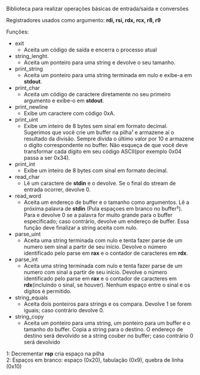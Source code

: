Biblioteca para realizar operações básicas de entrada/saída e conversões

Registradores usados como argumento: **rdi, rsi, rdx, rcx, r8, r9**

Funções:

* exit
    - Aceita um código de saída e encerra o processo atual
* string_lenght.
    - Aceita um ponteiro para uma string e devolve o seu tamanho.
* print_string
    - Aceita um ponteiro para uma string terminada em nulo e exibe-a em **stdout**.
* print_char
    - Aceita um código de caractere diretamente no seu primeiro argumento e exibe-o em **stdout**.
* print_newline
    - Exibe um caractere com código 0xA.
* print_uint
    - Exibe um inteiro de 8 bytes sem sinal em formato decimal. Sugerimos que você crie um buffer na pilha¹ e armazene aí o resultado da divisão. Sempre divida o último valor por 10 e armazene o dígito correspondente no buffer. Não esqueça de que você deve transformar cada dígito em seu código ASCII(por exemplo 0x04 passa a ser 0x34).
* print_int
    - Exibe um inteiro de 8 bytes com sinal em formato decimal.
* read_char
    - Lê um caractere de **stdin** e o devolve. Se o final do stream de entrada ocorrer, devolve 0.
* read_word
    - Aceita um endereço de buffer e o tamanho como argumentos. Lê a próxima palavra de **stdin** (Pula espaçoes em branco no buffer²). Para e devolve 0 se a palavra for muito grande para o buffer especificado; caso contrário, devolve um endereço de buffer. Essa função deve finalizar a string aceita com nulo.
* parse_uint
    - Aceita uma string terminada com nulo e tenta fazer parse de um numero sem sinal a partir de seu início. Devolve o número identificado pelo parse em **rax** e o contador de caracteres em **rdx**.
* parse_int
    - Aceita uma string terminada com nulo e tenta fazer parse de um numero com sinal a partir de seu início. Devolve o número identificado pelo parse em **rax** e o contador de caracteres em **rdx**(incluindo o sinal, se houver). Nenhum espaço entre o sinal e os dígitos é permitido.
* string_equals
    - Aceita dois ponteiros para strings e os compara. Devolve 1 se forem iguais; caso contrário devolve 0.
* string_copy
    - Aceita um ponteiro para uma string, um ponteiro para um buffer e o tamanho do buffer. Copia a string para o destino. O endereço de destino será devolvido se a string couber no buffer; caso contrário 0 será devolvido

1: Decrementar **rsp** cria espaço na pilha <br>
2: Espaços em branco: espaço (0x20), tabulação (0x9), quebra de linha (0x10) <br>